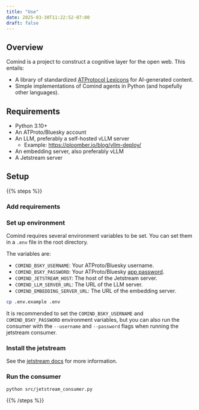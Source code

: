```yaml
---
title: "Use"
date: 2025-03-30T11:22:52-07:00
draft: false
---
```


## Overview

Comind is a project to construct a cognitive layer for the open web. This entails:

- A library of standardized [ATProtocol Lexicons](https://atproto.com/specs/lexicon) for AI-generated content.
- Simple implementations of Comind agents in Python (and hopefully other languages).

## Requirements

- Python 3.10+
- An ATProto/Bluesky account
- An LLM, preferably a self-hosted vLLM server
    - Example: https://ploomber.io/blog/vllm-deploy/
- An embedding server, also preferably vLLM
- A Jetstream server

## Setup

{{% steps %}}

### Add requirements

### Set up environment

Comind requires several environment variables to be set. You can set them in a `.env` file in the root directory.

The variables are:

- `COMIND_BSKY_USERNAME`: Your ATProto/Bluesky username.
- `COMIND_BSKY_PASSWORD`: Your ATProto/Bluesky [app password](https://bsky.app/settings/app-passwords).
- `COMIND_JETSTREAM_HOST`: The host of the Jetstream server.
- `COMIND_LLM_SERVER_URL`: The URL of the LLM server.
- `COMIND_EMBEDDING_SERVER_URL`: The URL of the embedding server.

```bash
cp .env.example .env
```

It is recommended to set the `COMIND_BSKY_USERNAME` and `COMIND_BSKY_PASSWORD` environment variables, but you can also run the consumer with the `--username` and `--password` flags when running the jetstream consumer.

### Install the jetstream

See the [jetstream docs](https://github.com/bluesky-social/jetstream) for more information.



### Run the consumer

```bash
python src/jetstream_consumer.py
```

{{% /steps %}}
